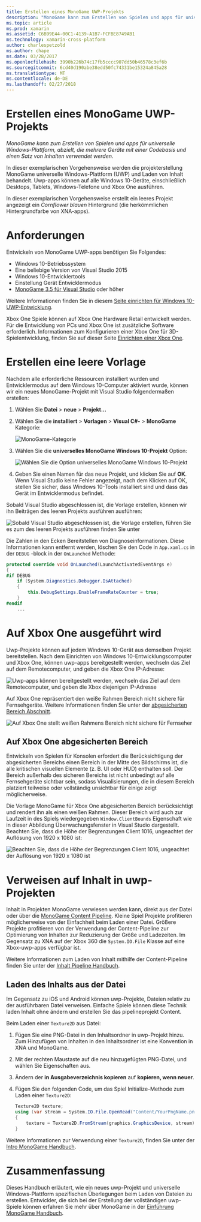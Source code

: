 ```yaml
---
title: Erstellen eines MonoGame UWP-Projekts
description: "MonoGame kann zum Erstellen von Spielen und apps für universelle Windows-Plattform, abzielt, die mehrere Geräte mit einer Codebasis und einen Satz von Inhalten verwendet werden."
ms.topic: article
ms.prod: xamarin
ms.assetid: C6B99E44-00C1-4139-A1B7-FCFBE8749AB1
ms.technology: xamarin-cross-platform
author: charlespetzold
ms.author: chape
ms.date: 03/28/2017
ms.openlocfilehash: 3990b226b74c17fb5cccc907dd50b46578c3ef6b
ms.sourcegitcommit: 6cd40d190abe38edd50fc74331be15324a845a28
ms.translationtype: MT
ms.contentlocale: de-DE
ms.lasthandoff: 02/27/2018
---
```

# <a name="creating-a-monogame-uwp-project"></a>Erstellen eines MonoGame UWP-Projekts

_MonoGame kann zum Erstellen von Spielen und apps für universelle Windows-Plattform, abzielt, die mehrere Geräte mit einer Codebasis und einen Satz von Inhalten verwendet werden._

In dieser exemplarischen Vorgehensweise werden die projekterstellung MonoGame universelle Windows-Plattform (UWP) und Laden von Inhalt behandelt. Uwp-apps können auf alle Windows 10-Geräte, einschließlich Desktops, Tablets, Windows-Telefone und Xbox One ausführen.

In dieser exemplarischen Vorgehensweise erstellt ein leeres Projekt angezeigt ein *Cornflower blauen* Hintergrund (die herkömmlichen Hintergrundfarbe von XNA-apps).


# <a name="requirements"></a>Anforderungen

Entwickeln von MonoGame UWP-apps benötigen Sie Folgendes:

 - Windows 10-Betriebssystem
 - Eine beliebige Version von Visual Studio 2015
 - Windows 10-Entwicklertools
 - Einstellung Gerät Entwicklermodus
- [MonoGame 3.5 für Visual Studio](http://www.monogame.net/2016/03/17/monogame-3-5/) oder höher

Weitere Informationen finden Sie in diesem [Seite einrichten für Windows 10-UWP-Entwicklung](https://msdn.microsoft.com/en-us/windows/uwp/get-started/get-set-up).

Xbox One Spiele können auf Xbox One Hardware Retail entwickelt werden. Für die Entwicklung von PCs und Xbox One ist zusätzliche Software erforderlich. Informationen zum Konfigurieren einer Xbox One für 3D-Spielentwicklung, finden Sie auf dieser Seite [Einrichten einer Xbox One](https://msdn.microsoft.com/en-us/windows/uwp/xbox-apps/index).


# <a name="creating-an-empty-template"></a>Erstellen eine leere Vorlage

Nachdem alle erforderliche Ressourcen installiert wurden und Entwicklermodus auf dem Windows 10-Computer aktiviert wurde, können wir ein neues MonoGame-Projekt mit Visual Studio folgendermaßen erstellen:

1. Wählen Sie **Datei** > **neue** > **Projekt...**
1. Wählen Sie die **installiert** > **Vorlagen** > **Visual C#-** > **MonoGame** Kategorie: 


    ![](uwp-images/image1.png "MonoGame-Kategorie")


1. Wählen Sie die **universelles MonoGame Windows 10-Projekt** Option: 


    ![](uwp-images/image2.png "Wählen Sie die Option universelles MonoGame Windows 10-Projekt")


1. Geben Sie einen Namen für das neue Projekt, und klicken Sie auf **OK**.
Wenn Visual Studio keine Fehler angezeigt, nach dem Klicken auf OK, stellen Sie sicher, dass Windows 10-Tools installiert sind und dass das Gerät im Entwicklermodus befindet. 

Sobald Visual Studio abgeschlossen ist, die Vorlage erstellen, können wir ihn Beiträgen des leeren Projekts ausführen ausführen:

![](uwp-images/image3.png "Sobald Visual Studio abgeschlossen ist, die Vorlage erstellen, führen Sie es zum des leeren Projekts ausführen finden Sie unter")

Die Zahlen in den Ecken Bereitstellen von Diagnoseinformationen. Diese Informationen kann entfernt werden, löschen Sie den Code in `App.xaml.cs` in der `DEBUG` -block in der `OnLaunched` Methode:


```csharp
protected override void OnLaunched(LaunchActivatedEventArgs e)
{
#if DEBUG
    if (System.Diagnostics.Debugger.IsAttached)
    {
        this.DebugSettings.EnableFrameRateCounter = true;
    }
#endif
    ...
```

# <a name="running-on-xbox-one"></a>Auf Xbox One ausgeführt wird

Uwp-Projekte können auf jedem Windows 10-Gerät aus demselben Projekt bereitstellen. Nach dem Einrichten von Windows 10-Entwicklungscomputer und Xbox One, können uwp-apps bereitgestellt werden, wechseln das Ziel auf dem Remotecomputer, und geben die Xbox One IP-Adresse:

![](uwp-images/remote.png "Uwp-apps können bereitgestellt werden, wechseln das Ziel auf dem Remotecomputer, und geben die Xbox diejenigen IP-Adresse")

Auf Xbox One repräsentiert den weiße Rahmen Bereich nicht sichere für Fernsehgeräte. Weitere Informationen finden Sie unter der [abgesicherten Bereich Abschnitt](#Safe_Area_on_Xbox_One).

![](uwp-images/safearea.png "Auf Xbox One stellt weißen Rahmens Bereich nicht sichere für Fernseher")

## <a name="safe-area-on-xbox-one"></a>Auf Xbox One abgesicherten Bereich

Entwickeln von Spielen für Konsolen erfordert die Berücksichtigung der abgesicherten Bereichs einen Bereich in der Mitte des Bildschirms ist, die alle kritischen visuellen Elemente (z. B. UI oder HUD) enthalten soll. Der Bereich außerhalb des sicheren Bereichs ist nicht unbedingt auf alle Fernsehgeräte sichtbar sein, sodass Visualisierungen, die in diesem Bereich platziert teilweise oder vollständig unsichtbar für einige zeigt möglicherweise.

Die Vorlage MonoGame für Xbox One abgesicherten Bereich berücksichtigt und rendert ihn als einen weißen Rahmen. Dieser Bereich wird auch zur Laufzeit in des Spiels wiedergegeben `Window.ClientBounds` Eigenschaft wie in dieser Abbildung Überwachungsfenster in Visual Studio dargestellt. Beachten Sie, dass die Höhe der Begrenzungen Client 1016, ungeachtet der Auflösung von 1920 x 1080 ist:

![](uwp-images/clientbounds.png "Beachten Sie, dass die Höhe der Begrenzungen Client 1016, ungeachtet der Auflösung von 1920 x 1080 ist")


# <a name="referencing-content-in-uwp-projects"></a>Verweisen auf Inhalt in uwp-Projekten

Inhalt in Projekten MonoGame verwiesen werden kann, direkt aus der Datei oder über die [MonoGame Content Pipeline](~/graphics-games/cocossharp/content-pipeline/index.md). Kleine Spiel Projekte profitieren möglicherweise von der Einfachheit beim Laden einer Datei. Größere Projekte profitieren von der Verwendung der Content-Pipeline zur Optimierung von Inhalten zur Reduzierung der Größe und Ladezeiten. Im Gegensatz zu XNA auf der Xbox 360 die `System.IO.File` Klasse auf eine Xbox-uwp-apps verfügbar ist.

Weitere Informationen zum Laden von Inhalt mithilfe der Content-Pipeline finden Sie unter der [Inhalt Pipeline Handbuch](~/graphics-games/cocossharp/content-pipeline/index.md). 


## <a name="loading-content-from-file"></a>Laden des Inhalts aus der Datei

Im Gegensatz zu iOS und Android können uwp-Projekte, Dateien relativ zu der ausführbaren Datei verweisen. Einfache Spiele können diese Technik laden Inhalt ohne ändern und erstellen Sie das pipelineprojekt Content.

Beim Laden einer `Texture2D` aus Datei:

1. Fügen Sie eine PNG-Datei in den Inhaltsordner in uwp-Projekt hinzu. Zum Hinzufügen von Inhalten in den Inhaltsordner ist eine Konvention in XNA und MonoGame.
1. Mit der rechten Maustaste auf die neu hinzugefügten PNG-Datei, und wählen Sie Eigenschaften aus.
1. Ändern der **in Ausgabeverzeichnis kopieren** auf **kopieren, wenn neuer**.
1. Fügen Sie den folgenden Code, um das Spiel Initialize-Methode zum Laden einer `Texture2D`:

    ```csharp
    Texture2D texture;
    using (var stream = System.IO.File.OpenRead("Content/YourPngName.png"))
    {
        texture = Texture2D.FromStream(graphics.GraphicsDevice, stream);
    }
    ```

Weitere Informationen zur Verwendung einer `Texture2D`, finden Sie unter der [Intro MonoGame Handbuch](~/graphics-games/monogame/introduction/index.md).


# <a name="summary"></a>Zusammenfassung

Dieses Handbuch erläutert, wie ein neues uwp-Projekt und universelle Windows-Plattform spezifischen Überlegungen beim Laden von Dateien zu erstellen. Entwickler, die sich bei der Erstellung der vollständigen uwp-Spiele können erfahren Sie mehr über MonoGame in der [Einführung MonoGame Handbuch](~/graphics-games/monogame/introduction/index.md).